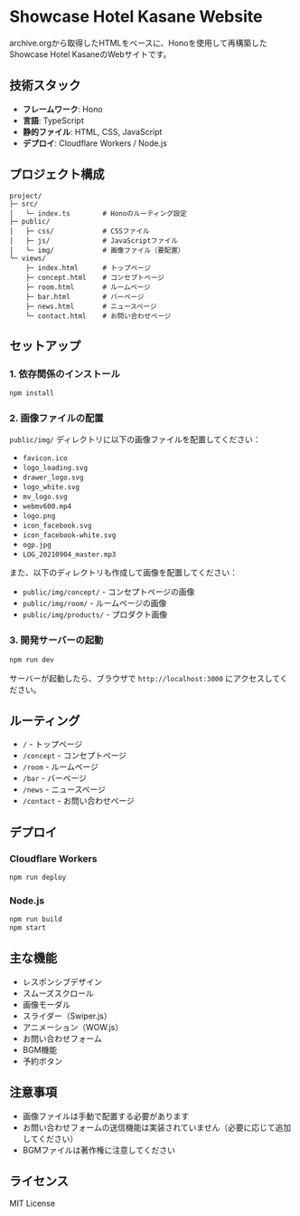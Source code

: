 # Showcase Hotel Kasane Website

archive.orgから取得したHTMLをベースに、Honoを使用して再構築したShowcase Hotel KasaneのWebサイトです。

## 技術スタック

- **フレームワーク**: Hono
- **言語**: TypeScript
- **静的ファイル**: HTML, CSS, JavaScript
- **デプロイ**: Cloudflare Workers / Node.js

## プロジェクト構成

```
project/
├─ src/
│   └─ index.ts        # Honoのルーティング設定
├─ public/
│   ├─ css/            # CSSファイル
│   ├─ js/             # JavaScriptファイル
│   └─ img/            # 画像ファイル（要配置）
└─ views/
    ├─ index.html      # トップページ
    ├─ concept.html    # コンセプトページ
    ├─ room.html       # ルームページ
    ├─ bar.html        # バーページ
    ├─ news.html       # ニュースページ
    └─ contact.html    # お問い合わせページ
```

## セットアップ

### 1. 依存関係のインストール

```bash
npm install
```

### 2. 画像ファイルの配置

`public/img/` ディレクトリに以下の画像ファイルを配置してください：

- `favicon.ico`
- `logo_loading.svg`
- `drawer_logo.svg`
- `logo_white.svg`
- `mv_logo.svg`
- `webmv600.mp4`
- `logo.png`
- `icon_facebook.svg`
- `icon_facebook-white.svg`
- `ogp.jpg`
- `LOG_20210904_master.mp3`

また、以下のディレクトリも作成して画像を配置してください：

- `public/img/concept/` - コンセプトページの画像
- `public/img/room/` - ルームページの画像
- `public/img/products/` - プロダクト画像

### 3. 開発サーバーの起動

```bash
npm run dev
```

サーバーが起動したら、ブラウザで `http://localhost:3000` にアクセスしてください。

## ルーティング

- `/` - トップページ
- `/concept` - コンセプトページ
- `/room` - ルームページ
- `/bar` - バーページ
- `/news` - ニュースページ
- `/contact` - お問い合わせページ

## デプロイ

### Cloudflare Workers

```bash
npm run deploy
```

### Node.js

```bash
npm run build
npm start
```

## 主な機能

- レスポンシブデザイン
- スムーズスクロール
- 画像モーダル
- スライダー（Swiper.js）
- アニメーション（WOW.js）
- お問い合わせフォーム
- BGM機能
- 予約ボタン

## 注意事項

- 画像ファイルは手動で配置する必要があります
- お問い合わせフォームの送信機能は実装されていません（必要に応じて追加してください）
- BGMファイルは著作権に注意してください

## ライセンス

MIT License
